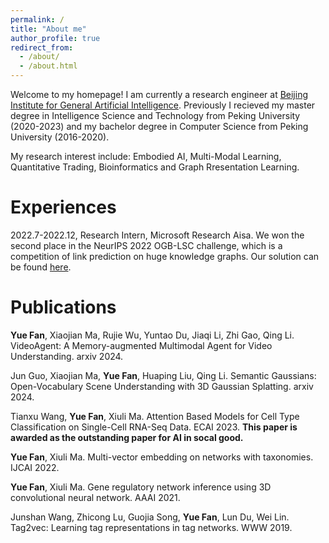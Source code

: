```yaml
---
permalink: /
title: "About me"
author_profile: true
redirect_from: 
  - /about/
  - /about.html
---
```

Welcome to my homepage! I am currently a research engineer at [Beijing Institute for General Artificial Intelligence](https://eng.bigai.ai/). Previously I recieved my master degree in Intelligence Science and Technology from Peking University (2020-2023) and my bachelor degree in Computer Science from Peking University (2016-2020).

My research interest include: Embodied AI, Multi-Modal Learning, Quantitative Trading, Bioinformatics and Graph Rresentation Learning. 



Experiences
======
2022.7-2022.12, Research Intern, Microsoft Research Aisa. 
We won the second place in the NeurIPS 2022 OGB-LSC challenge, which is a competition of link prediction on huge knowledge graphs. Our solution can be found [here](https://ogb.stanford.edu/paper/neurips2022/wikikg90mv2_DNAKG.pdf).



Publications
======
**Yue Fan**, Xiaojian Ma, Rujie Wu, Yuntao Du, Jiaqi Li, Zhi Gao, Qing Li. VideoAgent: A Memory-augmented Multimodal Agent for Video Understanding. arxiv 2024.

Jun Guo, Xiaojian Ma, **Yue Fan**, Huaping Liu, Qing Li. Semantic Gaussians: Open-Vocabulary Scene Understanding with 3D Gaussian Splatting. arxiv 2024.

Tianxu Wang, **Yue Fan**, Xiuli Ma. Attention Based Models for Cell Type Classification on Single-Cell RNA-Seq Data. ECAI 2023. 
**This paper is awarded as the outstanding paper for AI in socal good.**

**Yue Fan**, Xiuli Ma. Multi-vector embedding on networks with taxonomies. IJCAI 2022.

**Yue Fan**, Xiuli Ma. Gene regulatory network inference using 3D convolutional neural network. AAAI 2021.

Junshan Wang, Zhicong Lu, Guojia Song, **Yue Fan**, Lun Du, Wei Lin. Tag2vec: Learning tag representations in tag networks. WWW 2019.
